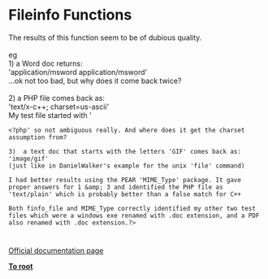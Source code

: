 # Fileinfo Functions



The results of this function seem to be of dubious quality.<br><br>eg<br>1)  a Word doc returns:<br>&apos;application/msword application/msword&apos;<br>...ok not too bad, but why does it come back twice?<br><br>2)  a PHP file comes back as:<br>&apos;text/x-c++; charset=us-ascii&apos;<br>My test file started with &apos;

```
<?php' so not ambiguous really. And where does it get the charset assumption from?

3)  a text doc that starts with the letters 'GIF' comes back as:
'image/gif'
(just like in DanielWalker's example for the unix 'file' command)

I had better results using the PEAR 'MIME_Type' package. It gave proper answers for 1 &amp; 3 and identified the PHP file as 'text/plain' which is probably better than a false match for C++

Both finfo_file and MIME_Type correctly identified my other two test files which were a windows exe renamed with .doc extension, and a PDF also renamed with .doc extension.?>
```
  

#

[Official documentation page](https://www.php.net/manual/en/ref.fileinfo.php)

**[To root](/README.md)**